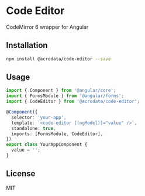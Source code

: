 # Code Editor

CodeMirror 6 wrapper for Angular

## Installation

```bash
npm install @acrodata/code-editor --save
```

## Usage

```ts
import { Component } from '@angular/core';
import { FormsModule } from '@angular/forms';
import { CodeEditor } from '@acrodata/code-editor';

@Component({
  selector: 'your-app',
  template: `<code-editor [(ngModel)]="value" />`,
  standalone: true,
  imports: [FormsModule, CodeEditor],
})
export class YourAppComponent {
  value = '';
}
```

## License

MIT
